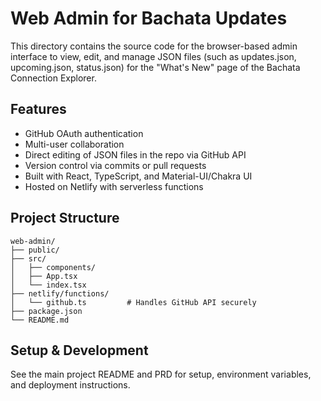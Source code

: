 # Web Admin for Bachata Updates

This directory contains the source code for the browser-based admin interface to view, edit, and manage JSON files (such as updates.json, upcoming.json, status.json) for the "What's New" page of the Bachata Connection Explorer.

## Features
- GitHub OAuth authentication
- Multi-user collaboration
- Direct editing of JSON files in the repo via GitHub API
- Version control via commits or pull requests
- Built with React, TypeScript, and Material-UI/Chakra UI
- Hosted on Netlify with serverless functions

## Project Structure
```
web-admin/
├── public/
├── src/
│   ├── components/
│   ├── App.tsx
│   └── index.tsx
├── netlify/functions/
│   └── github.ts         # Handles GitHub API securely
├── package.json
└── README.md
```

## Setup & Development
See the main project README and PRD for setup, environment variables, and deployment instructions.
